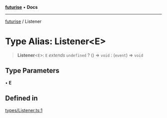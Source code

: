 [**futurise**](../README.md) • **Docs**

***

[futurise](../README.md) / Listener

# Type Alias: Listener\<E\>

> **Listener**\<`E`\>: `E` *extends* `undefined` ? () => `void` : (`event`) => `void`

## Type Parameters

• **E**

## Defined in

[types/Listener.ts:1](https://github.com/nevoland/futurise/blob/54db9391420145098bc39b459b46ddbae49856b0/lib/types/Listener.ts#L1)
